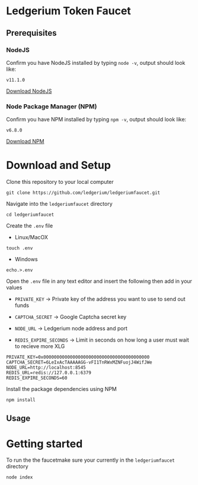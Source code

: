 # Ledgerium Token Faucet

## Prerequisites
### NodeJS
Confirm you have NodeJS installed by typing `node -v`, output should look like:

```
v11.1.0
```

[Download NodeJS](https://nodejs.org/en/)

### Node Package Manager (NPM)
Confirm you have NPM installed by typing `npm -v`, output should look like:

```
v6.8.0
```

[Download NPM](https://www.npmjs.com/get-npm)


# Download and Setup
Clone this repository to your local computer
```
git clone https://github.com/ledgerium/ledgeriumfaucet.git
```

Navigate into the `ledgeriumfaucet` directory
```
cd ledgeriumfaucet
```

Create the `.env` file

* Linux/MacOX
```
touch .env
```
* Windows
```
echo.>.env
```
Open the `.env` file in any text editor and insert the following then add in your values

* `PRIVATE_KEY` -> Private key of the address you want to use to send out funds

* `CAPTCHA_SECRET` -> Google Captcha secret key

* `NODE_URL` -> Ledgerium node address and port

* `REDIS_EXPIRE_SECONDS` -> Limit in seconds on how long a user must wait to recieve more XLG

```
PRIVATE_KEY=0x0000000000000000000000000000000000000000
CAPTCHA_SECRET=6LeIxAcTAAAAAGG-vFI1TnRWxMZNFuojJ4WifJWe
NODE_URL=http://localhost:8545
REDIS_URL=redis://127.0.0.1:6379
REDIS_EXPIRE_SECONDS=60
```

Install the package dependencies using NPM
```
npm install
```

## Usage

# Getting started

To run the the faucetmake sure your currently in the `ledgeriumfaucet` directory

```
node index
```
